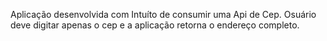 Aplicação desenvolvida com Intuíto de consumir uma Api de Cep.
Osuário deve digitar apenas o cep e a aplicação retorna o endereço completo.

